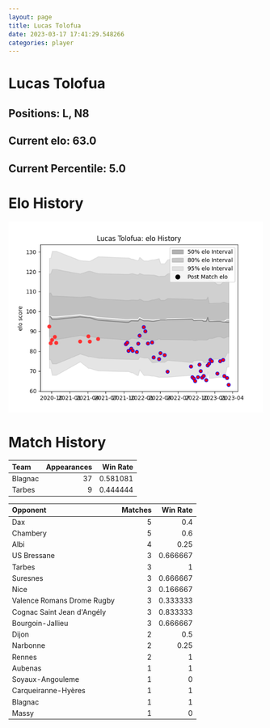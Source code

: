```yaml
---  
layout: page  
title: Lucas Tolofua  
date: 2023-03-17 17:41:29.548266  
categories: player  
---
```

# Lucas Tolofua

## Positions: L, N8

## Current elo: 63.0

## Current Percentile: 5.0

# Elo History


![elo history](history_LucasTolofua.png)
# Match History


| Team    |   Appearances |   Win Rate |
|:--------|--------------:|-----------:|
| Blagnac |            37 |   0.581081 |
| Tarbes  |             9 |   0.444444 |

| Opponent                   |   Matches |   Win Rate |
|:---------------------------|----------:|-----------:|
| Dax                        |         5 |   0.4      |
| Chambery                   |         5 |   0.6      |
| Albi                       |         4 |   0.25     |
| US Bressane                |         3 |   0.666667 |
| Tarbes                     |         3 |   1        |
| Suresnes                   |         3 |   0.666667 |
| Nice                       |         3 |   0.166667 |
| Valence Romans Drome Rugby |         3 |   0.333333 |
| Cognac Saint Jean d'Angély |         3 |   0.833333 |
| Bourgoin-Jallieu           |         3 |   0.666667 |
| Dijon                      |         2 |   0.5      |
| Narbonne                   |         2 |   0.25     |
| Rennes                     |         2 |   1        |
| Aubenas                    |         1 |   1        |
| Soyaux-Angouleme           |         1 |   0        |
| Carqueiranne-Hyères        |         1 |   1        |
| Blagnac                    |         1 |   1        |
| Massy                      |         1 |   0        |